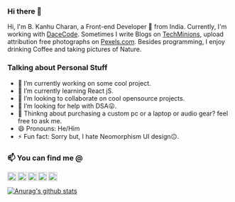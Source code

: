 ### Hi there 👋

<!--
**bkanhu/bkanhu** is a ✨ _special_ ✨ repository because its `README.md` (this file) appears on your GitHub profile.

Here are some ideas to get you started:
-->
Hi, I'm B. Kanhu Charan, a Front-end Developer 🚀 from India. Currently, I'm working with [DaceCode](https://github.com/DaceCode). Sometimes I write Blogs on [TechMinions](https://techminions.in), upload attribution free photographs on [Pexels.com](https://www.pexels.com/@bkanhu-1900026). Besides programming, I enjoy drinking Coffee and taking pictures of Nature.

### Talking about Personal Stuff

- 🔭 I’m currently working on some cool project.
- 🌱 I’m currently learning React jS.
- 👯 I’m looking to collaborate on cool opensource projects.
- 🤔 I’m looking for help with DSA😛.
- 💬 Thinkng about purchasing a custom pc or a laptop or audio gear? feel free to ask me. 
- 😄 Pronouns: He/Him
- ⚡ Fun fact: Sorry but, I hate Neomorphism UI design😑.

### 📫 You can find me @

[<img align="left" alt="LinkedIn" width="20px" src="https://cdn.jsdelivr.net/npm/simple-icons@v3/icons/linkedin.svg" />](https://www.linkedin.com/in/bkanhucharan/)
[<img align="left" alt="Twitter" width="20px" src="https://cdn.jsdelivr.net/npm/simple-icons@v3/icons/twitter.svg" />](https://twitter.com/bkanhu7)
[<img align="left" alt="Instagram" width="20px" src="https://cdn.jsdelivr.net/npm/simple-icons@v3/icons/instagram.svg" />](https://www.instagram.com/bkanhu7/)
[<img align="left" alt="facebook" width="20px" src="https://cdn.jsdelivr.net/npm/simple-icons@v3/icons/facebook.svg" />](https://www.facebook.com/bkanhu7/)
 <a href="mailto:iamkanhuc@gmail.com"> <img width="20px" src="https://cdn.jsdelivr.net/npm/simple-icons@v3/icons/gmail.svg" /> </a>

[![Anurag's github stats](https://github-readme-stats.vercel.app/api?username=bkanhu&count_private=true&show_icons=true&theme=radical)](https://github.com/anuraghazra/github-readme-stats)
